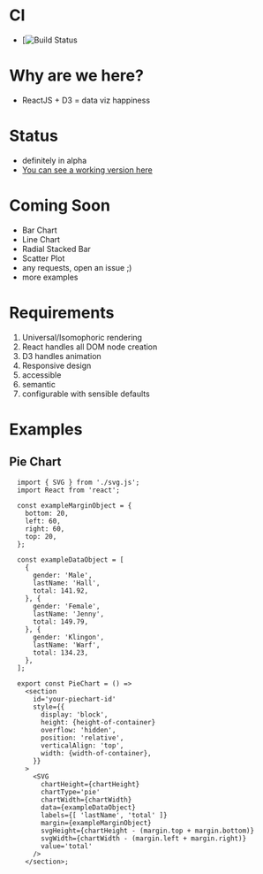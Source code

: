 # CI
  - [![Build Status](https://api.travis-ci.org/noahehall/react-f-your-starterkit.svg?branch=master)

# Why are we here?
  - ReactJS + D3 = data viz happiness

# Status
  - definitely in alpha
  - [You can see a working version here](https://github.com/noahehall/udacity-corporate-dashboard)

# Coming Soon
  - Bar Chart
  - Line Chart
  - Radial Stacked Bar
  - Scatter Plot
  - any requests, open an issue ;)
  - more examples

# Requirements
  1. Universal/Isomophoric rendering
  2. React handles all DOM node creation
  3. D3 handles animation
  4. Responsive design
  5. accessible
  6. semantic
  7. configurable with sensible defaults

# Examples
## Pie Chart
```
  import { SVG } from './svg.js';
  import React from 'react';

  const exampleMarginObject = {
    bottom: 20,
    left: 60,
    right: 60,
    top: 20,
  };

  const exampleDataObject = [
    {
      gender: 'Male',
      lastName: 'Hall',
      total: 141.92,
    }, {
      gender: 'Female',
      lastName: 'Jenny',
      total: 149.79,
    }, {
      gender: 'Klingon',
      lastName: 'Warf',
      total: 134.23,
    },
  ];

  export const PieChart = () =>
    <section
      id='your-piechart-id'
      style={{
        display: 'block',
        height: {height-of-container}
        overflow: 'hidden',
        position: 'relative',
        verticalAlign: 'top',
        width: {width-of-container},
      }}
    >
      <SVG
        chartHeight={chartHeight}
        chartType='pie'
        chartWidth={chartWidth}
        data={exampleDataObject}
        labels={[ 'lastName', 'total' ]}
        margin={exampleMarginObject}
        svgHeight={chartHeight - (margin.top + margin.bottom)}
        svgWidth={chartWidth - (margin.left + margin.right)}
        value='total'
      />
    </section>;
```
